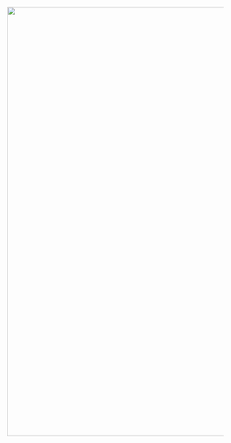 <p align="center"><img src="https://github.com/neilhiddink/HwS/blob/master/00.%20Resources/banner-hws.png" width="1000"></p>
